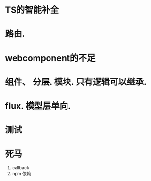 
# TS的智能补全
# 路由.
# webcomponent的不足
# 组件、 分层. 模块. 只有逻辑可以继承.
# flux. 模型层单向.
# 测试


# 死马

1. callback
2. npm 依赖